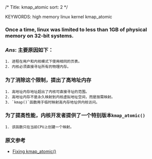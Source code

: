 /*
  Title: kmap_atomic
  sort: 2
  */

KEYWORDS: high memory linux kernel kmap_atomic

### Once a time, linux was limited to less than 1GB of physical memory on 32-bit systems.  
### *Ans*: 主要原因如下：  
	1. 进程在用户和内核模式下使用相同的页表。 
	2. 内核必须直接寻址所有的物理内存。  
	
### 为了消除这个限制，提出了高地址内存  
	1. 高地址内存地址超出了内核可直接寻址的范围。  
	2. 高地址内存不是永久映射到内核虚拟地址空间，而是按需映射。  
	3. `kmap()`函数用于临时映射高内存地址供内核访问。 
	
### 为了提高性能，内核开发者提供了一个特别版本`kmap_atomic()`  
	1. 该函数只在当前CPU上创建一个映射。 
	
### 原文参考  
- [Fixing kmap_atomic()](http://lwn.net/Articles/356378/ "测试")
